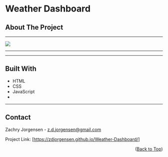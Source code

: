 <div id="top"></div>

# Weather Dashboard

<!-- ABOUT THE PROJECT -->
## About The Project
<hr>

<img src="#">

<hr>

<hr>

<!-- BUILT WITH -->
## Built With
<ul>
    <li> HTML
    <li> CSS
    <li> JavaScript
    <li> 
</ul>

<hr>

<!-- CONTACT ME -->
## Contact

Zachry Jorgensen - z.d.jorgensen@gmail.com

Project Link: [https://zdjorgensen.github.io/Weather-Dashboard/]

<p align="right">(<a href="#top">Back to Top</a>)</p>